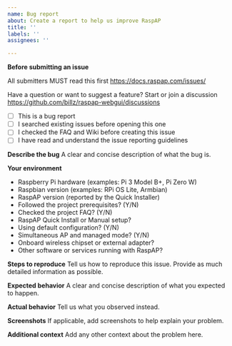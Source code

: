 ```yaml
---
name: Bug report
about: Create a report to help us improve RaspAP
title: ''
labels: ''
assignees: ''

---
```


**Before submitting an issue**

All submitters MUST read this first https://docs.raspap.com/issues/

Have a question or want to suggest a feature? Start or join a discussion https://github.com/billz/raspap-webgui/discussions

* [ ] This is a bug report
* [ ] I searched existing issues before opening this one
* [ ] I checked the FAQ and Wiki before creating this issue
* [ ] I have read and understand the issue reporting guidelines 

**Describe the bug**
A clear and concise description of what the bug is.

**Your environment**
* Raspberry Pi hardware (examples: Pi 3 Model B+, Pi Zero W)  
* Raspbian version (examples: RPi OS Lite, Armbian)
* RaspAP version (reported by the Quick Installer) 
* Followed the project prerequisites? (Y/N)
* Checked the project FAQ? (Y/N)
* RaspAP Quick Install or Manual setup?
* Using default configuration? (Y/N)
* Simultaneous AP and managed mode? (Y/N)
* Onboard wireless chipset or external adapter? 
* Other software or services running with RaspAP?

**Steps to reproduce**
Tell us how to reproduce this issue. Provide as much detailed information as possible.

**Expected behavior**
A clear and concise description of what you expected to happen.

**Actual behavior**
Tell us what you observed instead.

**Screenshots**
If applicable, add screenshots to help explain your problem.

**Additional context**
Add any other context about the problem here.
